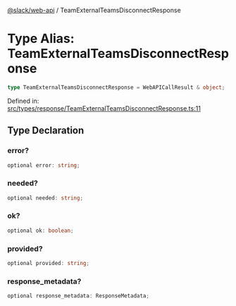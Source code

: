[@slack/web-api](../index.md) / TeamExternalTeamsDisconnectResponse

# Type Alias: TeamExternalTeamsDisconnectResponse

```ts
type TeamExternalTeamsDisconnectResponse = WebAPICallResult & object;
```

Defined in: [src/types/response/TeamExternalTeamsDisconnectResponse.ts:11](https://github.com/slackapi/node-slack-sdk/blob/main/packages/web-api/src/types/response/TeamExternalTeamsDisconnectResponse.ts#L11)

## Type Declaration

### error?

```ts
optional error: string;
```

### needed?

```ts
optional needed: string;
```

### ok?

```ts
optional ok: boolean;
```

### provided?

```ts
optional provided: string;
```

### response\_metadata?

```ts
optional response_metadata: ResponseMetadata;
```
